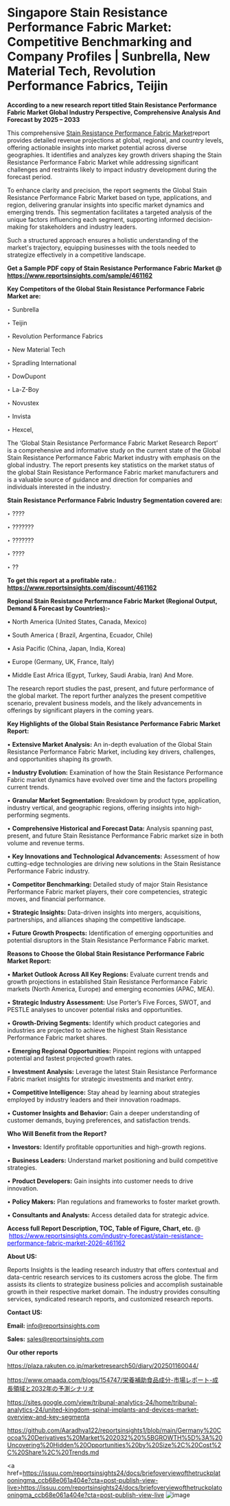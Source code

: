 # Singapore Stain Resistance Performance Fabric Market: Competitive Benchmarking and Company Profiles | Sunbrella, New Material Tech, Revolution Performance Fabrics, Teijin

<strong>According to a new research report titled Stain Resistance Performance Fabric Market Global Industry Perspective, Comprehensive Analysis And Forecast by 2025 – 2033</strong>

This comprehensive <a href=https://www.reportsinsights.com/sample/461162>Stain Resistance Performance Fabric Market</a>report provides detailed revenue projections at global, regional, and country levels, offering actionable insights into market potential across diverse geographies. It identifies and analyzes key growth drivers shaping the Stain Resistance Performance Fabric Market while addressing significant challenges and restraints likely to impact industry development during the forecast period.

To enhance clarity and precision, the report segments the Global Stain Resistance Performance Fabric Market based on type, applications, and region, delivering granular insights into specific market dynamics and emerging trends. This segmentation facilitates a targeted analysis of the unique factors influencing each segment, supporting informed decision-making for stakeholders and industry leaders.

Such a structured approach ensures a holistic understanding of the market's trajectory, equipping businesses with the tools needed to strategize effectively in a competitive landscape.

<strong>Get a Sample PDF copy of Stain Resistance Performance Fabric Market </strong><strong>@<a href=https://www.reportsinsights.com/sample/461162 style=color:#0000ff;> https://www.reportsinsights.com/sample/461162</a></strong></font>

<strong>Key Competitors of the Global Stain Resistance Performance Fabric Market are:</strong>

‣ Sunbrella

‣ Teijin

‣ Revolution Performance Fabrics

‣ New Material Tech

‣ Spradling International

‣ DowDupont

‣ La-Z-Boy

‣ Novustex

‣ Invista

‣ Hexcel,

The ‘Global Stain Resistance Performance Fabric Market Research Report’ is a comprehensive and informative study on the current state of the Global Stain Resistance Performance Fabric Market industry with emphasis on the global industry. The report presents key statistics on the market status of the global Stain Resistance Performance Fabric market manufacturers and is a valuable source of guidance and direction for companies and individuals interested in the industry.

<strong>Stain Resistance Performance Fabric Industry Segmentation covered are:</strong>

‣ ????

‣ ???????

‣ ???????

‣ ????

‣ ??

<strong>To get this report at a profitable rate.: <a href=https://www.reportsinsights.com/discount/461162 style=color:#0000ff;>https://www.reportsinsights.com/discount/461162</a></strong></font>

<strong>Regional Stain Resistance Performance Fabric Market (Regional Output, Demand &amp; Forecast by Countries):-</strong>

• North America (United States, Canada, Mexico)

• South America ( Brazil, Argentina, Ecuador, Chile)

• Asia Pacific (China, Japan, India, Korea)

• Europe (Germany, UK, France, Italy)

• Middle East Africa (Egypt, Turkey, Saudi Arabia, Iran) And More.

The research report studies the past, present, and future performance of the global market. The report further analyzes the present competitive scenario, prevalent business models, and the likely advancements in offerings by significant players in the coming years.

<strong>Key Highlights of the Global Stain Resistance Performance Fabric Market Report:</strong>

• <strong>Extensive Market Analysis:</strong> An in-depth evaluation of the Global Stain Resistance Performance Fabric Market, including key drivers, challenges, and opportunities shaping its growth.

• <strong>Industry Evolution:</strong> Examination of how the Stain Resistance Performance Fabric market dynamics have evolved over time and the factors propelling current trends.

• <strong>Granular Market Segmentation:</strong> Breakdown by product type, application, industry vertical, and geographic regions, offering insights into high-performing segments.

• <strong>Comprehensive Historical and Forecast Data:</strong> Analysis spanning past, present, and future Stain Resistance Performance Fabric market size in both volume and revenue terms.

• <strong>Key Innovations and Technological Advancements:</strong> Assessment of how cutting-edge technologies are driving new solutions in the Stain Resistance Performance Fabric industry.

• <strong>Competitor Benchmarking:</strong> Detailed study of major Stain Resistance Performance Fabric market players, their core competencies, strategic moves, and financial performance.

• <strong>Strategic Insights:</strong> Data-driven insights into mergers, acquisitions, partnerships, and alliances shaping the competitive landscape.

• <strong>Future Growth Prospects:</strong> Identification of emerging opportunities and potential disruptors in the Stain Resistance Performance Fabric market.

<strong>Reasons to Choose the Global Stain Resistance Performance Fabric Market Report:</strong>

• <strong>Market Outlook Across All Key Regions:</strong> Evaluate current trends and growth projections in established Stain Resistance Performance Fabric markets (North America, Europe) and emerging economies (APAC, MEA).

• <strong>Strategic Industry Assessment:</strong> Use Porter’s Five Forces, SWOT, and PESTLE analyses to uncover potential risks and opportunities.

• <strong>Growth-Driving Segments:</strong> Identify which product categories and industries are projected to achieve the highest Stain Resistance Performance Fabric market shares.

• <strong>Emerging Regional Opportunities:</strong> Pinpoint regions with untapped potential and fastest projected growth rates.

• <strong>Investment Analysis:</strong> Leverage the latest Stain Resistance Performance Fabric market insights for strategic investments and market entry.

• <strong>Competitive Intelligence:</strong> Stay ahead by learning about strategies employed by industry leaders and their innovation roadmaps.

• <strong>Customer Insights and Behavior:</strong> Gain a deeper understanding of customer demands, buying preferences, and satisfaction trends.

<strong>Who Will Benefit from the Report?</strong>

• <strong>Investors:</strong> Identify profitable opportunities and high-growth regions.

• <strong>Business Leaders:</strong> Understand market positioning and build competitive strategies.

• <strong>Product Developers:</strong> Gain insights into customer needs to drive innovation.

• <strong>Policy Makers:</strong> Plan regulations and frameworks to foster market growth.

• <strong>Consultants and Analysts:</strong> Access detailed data for strategic advice.
</ul>
<strong>Access full Report Description, TOC, Table of Figure, Chart, etc. </strong>@  <a href=https://www.reportsinsights.com/industry-forecast/stain-resistance-performance-fabric-market-2026-461162 style=color:#0000ff;>https://www.reportsinsights.com/industry-forecast/stain-resistance-performance-fabric-market-2026-461162</a></font>

<strong><strong>About US</strong>:</strong>

Reports Insights is the leading research industry that offers contextual and data-centric research services to its customers across the globe. The firm assists its clients to strategize business policies and accomplish sustainable growth in their respective market domain. The industry provides consulting services, syndicated research reports, and customized research reports.

<strong>Contact US:</strong>

<p class=""""><b>Email:</b> <a href=mailto:info@reportsinsights.com>info@reportsinsights.com</a></p>
<p class=""""><b>Sales:</b> <a href=mailto:sales@reportsinsights.com>sales@reportsinsights.com</a></p>

<strong>Our other reports</strong>

<a href=https://plaza.rakuten.co.jp/marketresearch50/diary/202501160044/>https://plaza.rakuten.co.jp/marketresearch50/diary/202501160044/</a>

<a href=https://www.omaada.com/blogs/154747/栄養補助食品成分-市場レポート-成長領域と2032年の予測シナリオ>https://www.omaada.com/blogs/154747/栄養補助食品成分-市場レポート-成長領域と2032年の予測シナリオ</a>

<a href=https://sites.google.com/view/tribunal-analytics-24/home/tribunal-analytics-24/united-kingdom-spinal-implants-and-devices-market-overview-and-key-segmenta>https://sites.google.com/view/tribunal-analytics-24/home/tribunal-analytics-24/united-kingdom-spinal-implants-and-devices-market-overview-and-key-segmenta</a>

<a href=https://github.com/Aaradhya122/reportsinsights1/blob/main/Germany%20Cocoa%20Derivatives%20Market%202032%20%5BGROWTH%5D%3A%20Uncovering%20Hidden%20Opportunities%20by%20Size%2C%20Cost%2C%20Share%2C%20Trends.md>https://github.com/Aaradhya122/reportsinsights1/blob/main/Germany%20Cocoa%20Derivatives%20Market%202032%20%5BGROWTH%5D%3A%20Uncovering%20Hidden%20Opportunities%20by%20Size%2C%20Cost%2C%20Share%2C%20Trends.md</a>

<a href=https://issuu.com/reportsinsights24/docs/briefoverviewofthetruckplatooningma_ccb68e061a404e?cta=post-publish-view-live>https://issuu.com/reportsinsights24/docs/briefoverviewofthetruckplatooningma_ccb68e061a404e?cta=post-publish-view-live</a>
![image](https://github.com/user-attachments/assets/7b6453c7-9de9-4430-a166-96ce92400e51)
